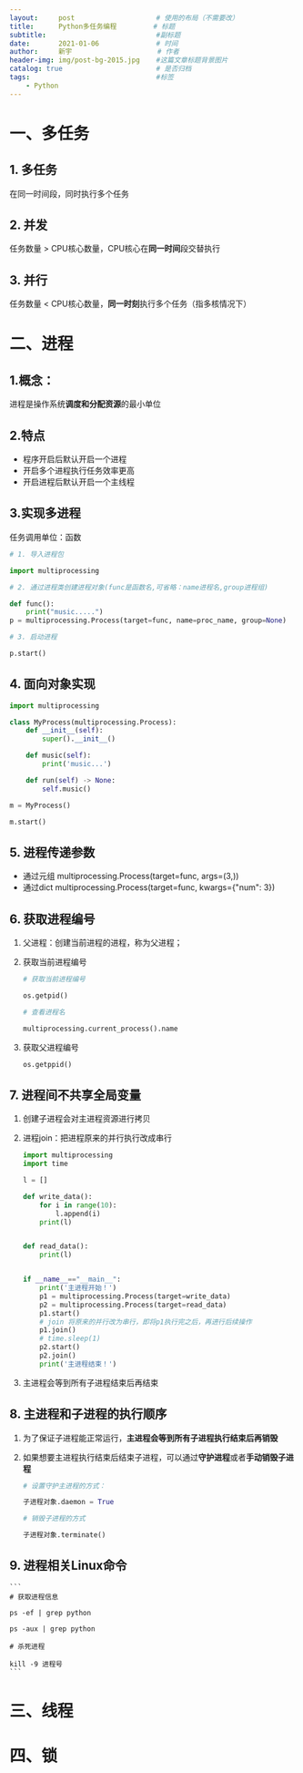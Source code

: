 ```yaml
---
layout:     post                    # 使用的布局（不需要改）
title:      Python多任务编程    		# 标题 
subtitle:    						#副标题
date:       2021-01-06              # 时间
author:     新宇                     # 作者
header-img: img/post-bg-2015.jpg    #这篇文章标题背景图片
catalog: true                       # 是否归档
tags:                               #标签
    - Python
---
```


# 一、多任务
## 1. 多任务
在同一时间段，同时执行多个任务
## 2. 并发
任务数量 > CPU核心数量，CPU核心在**同一时间**段交替执行
## 3. 并行
任务数量 < CPU核心数量，**同一时刻**执行多个任务（指多核情况下）
# 二、进程
## 1.概念：
进程是操作系统**调度和分配资源**的最小单位

## 2.特点
- 程序开启后默认开启一个进程
- 开启多个进程执行任务效率更高
- 开启进程后默认开启一个主线程

## 3.实现多进程
任务调用单位：函数

```python
# 1. 导入进程包

import multiprocessing  

# 2. 通过进程类创建进程对象(func是函数名,可省略：name进程名,group进程组) 

def func():  
	print("music.....")  
p = multiprocessing.Process(target=func, name=proc_name, group=None)  

# 3. 启动进程  

p.start()  
```
## 4. 面向对象实现


```python
import multiprocessing 

class MyProcess(multiprocessing.Process):
    def __init__(self):
        super().__init__()

    def music(self):
        print('music...')

    def run(self) -> None:
    	self.music()

m = MyProcess()

m.start()

```

## 5. 进程传递参数

- 通过元组  multiprocessing.Process(target=func, args=(3,))  
- 通过dict  multiprocessing.Process(target=func, kwargs={"num": 3})  

## 6. 获取进程编号

1. 父进程：创建当前进程的进程，称为父进程；
2. 获取当前进程编号

	```python
	# 获取当前进程编号

	os.getpid()

	# 查看进程名

	multiprocessing.current_process().name
	```

3. 获取父进程编号

	```python
	os.getppid()
	```

## 7. 进程间不共享全局变量

1. 创建子进程会对主进程资源进行拷贝

2. 进程join：把进程原来的并行执行改成串行

	```python
	import multiprocessing
	import time

	l = []

	def write_data():
	    for i in range(10):
	        l.append(i)
	    print(l)


	def read_data():
	    print(l)


	if __name__=="__main__":
	    print('主进程开始！')
	    p1 = multiprocessing.Process(target=write_data)
	    p2 = multiprocessing.Process(target=read_data)
	    p1.start()
	    # join 将原来的并行改为串行，即将p1执行完之后，再进行后续操作
	    p1.join()
	    # time.sleep(1)
	    p2.start()
	    p2.join()
	    print('主进程结束！')
	```

3. 主进程会等到所有子进程结束后再结束


## 8. 主进程和子进程的执行顺序

1. 为了保证子进程能正常运行，**主进程会等到所有子进程执行结束后再销毁**

2. 如果想要主进程执行结束后结束子进程，可以通过**守护进程**或者**手动销毁子进程**

	```python
	# 设置守护主进程的方式：

	子进程对象.daemon = True

	# 销毁子进程的方式

	子进程对象.terminate()

	```


## 9. 进程相关Linux命令

	```
	# 获取进程信息

	ps -ef | grep python
	
	ps -aux | grep python

	# 杀死进程

	kill -9 进程号
	```

# 三、线程

# 四、锁 